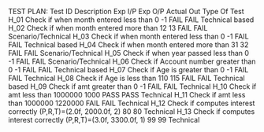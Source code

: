 TEST PLAN:
Test ID	   Description	                              Exp I/P	  Exp O/P	  Actual Out	Type Of Test
 H_01	     Check if when month entered less than 0	    -1	     FAIL	       FAIL	    Technical based
 H_02	     Check if when month entered more than 12	     13	     FAIL	       FAIL	    Scenario/Technical
 H_03	     Check if when month entered less than 0	     -1	     FAIL	       FAIL	    Technical based
 H_04	     Check if when month entered more than 31	     32	     FAIL	       FAIL    	Scenario/Technical
 H_05	     Check if when year passed less than 0	       -1    	 FAIL	       FAIL	    Scenario/Technical
 H_06	     Check if Account number greater than 0        -1	     FAIL     	 FAIL	    Technical based
 H_07	     Check if Age is greater than 0	               -1	     FAIL	       FAIL	    Technical
 H_08	     Check if Age is less than 110	               115	   FAIL	       FAIL	    Technical based
 H_09	     Check if amt greater than 0	                 -1	     FAIL	       FAIL	    Technical
 H_10	     Check if amt less than 1000000	              1000	   PASS	       PASS	    Technical
 H_11	     Check if amt less than 1000000	            1220000	   FAIL	       FAIL	    Technical
 H_12	     Check if computes interest correctly	(P,R,T)=(2.0f, 2000.0f, 2)	80	80	  Technical
 H_13	     Check if computes interest correctly	(P,R,T)=(3.0f, 3300.0f, 1)	99	99	  Technical
